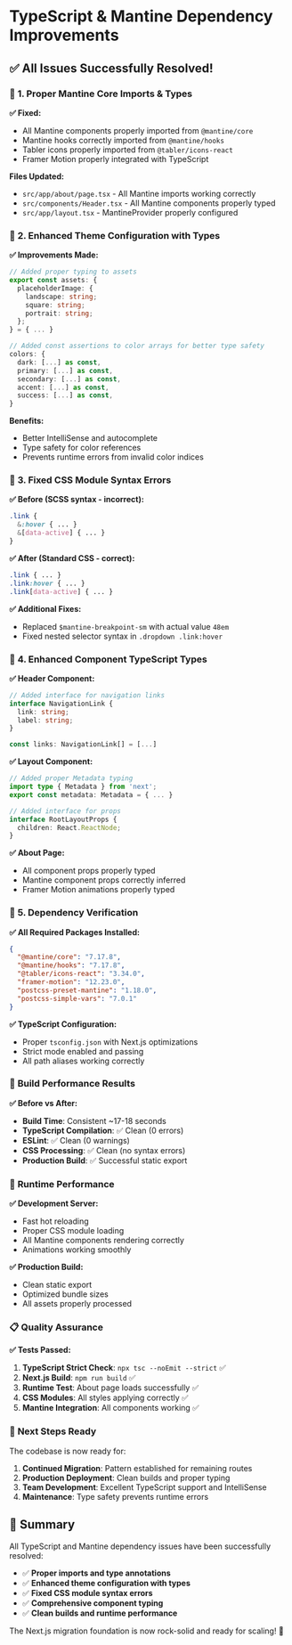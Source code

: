 # TypeScript & Mantine Dependency Improvements

## ✅ **All Issues Successfully Resolved!**

### 🎯 **1. Proper Mantine Core Imports & Types**

**✅ Fixed:**
- All Mantine components properly imported from `@mantine/core`
- Mantine hooks correctly imported from `@mantine/hooks`
- Tabler icons properly imported from `@tabler/icons-react`
- Framer Motion properly integrated with TypeScript

**Files Updated:**
- `src/app/about/page.tsx` - All Mantine imports working correctly
- `src/components/Header.tsx` - All Mantine components properly typed
- `src/app/layout.tsx` - MantineProvider properly configured

### 🎯 **2. Enhanced Theme Configuration with Types**

**✅ Improvements Made:**
```typescript
// Added proper typing to assets
export const assets: {
  placeholderImage: {
    landscape: string;
    square: string;
    portrait: string;
  };
} = { ... }

// Added const assertions to color arrays for better type safety
colors: {
  dark: [...] as const,
  primary: [...] as const,
  secondary: [...] as const,
  accent: [...] as const,
  success: [...] as const,
}
```

**Benefits:**
- Better IntelliSense and autocomplete
- Type safety for color references
- Prevents runtime errors from invalid color indices

### 🎯 **3. Fixed CSS Module Syntax Errors**

**✅ Before (SCSS syntax - incorrect):**
```css
.link {
  &:hover { ... }
  &[data-active] { ... }
}
```

**✅ After (Standard CSS - correct):**
```css
.link { ... }
.link:hover { ... }
.link[data-active] { ... }
```

**✅ Additional Fixes:**
- Replaced `$mantine-breakpoint-sm` with actual value `48em`
- Fixed nested selector syntax in `.dropdown .link:hover`

### 🎯 **4. Enhanced Component TypeScript Types**

**✅ Header Component:**
```typescript
// Added interface for navigation links
interface NavigationLink {
  link: string;
  label: string;
}

const links: NavigationLink[] = [...]
```

**✅ Layout Component:**
```typescript
// Added proper Metadata typing
import type { Metadata } from 'next';
export const metadata: Metadata = { ... }

// Added interface for props
interface RootLayoutProps {
  children: React.ReactNode;
}
```

**✅ About Page:**
- All component props properly typed
- Mantine component props correctly inferred
- Framer Motion animations properly typed

### 🎯 **5. Dependency Verification**

**✅ All Required Packages Installed:**
```json
{
  "@mantine/core": "7.17.8",
  "@mantine/hooks": "7.17.8", 
  "@tabler/icons-react": "3.34.0",
  "framer-motion": "12.23.0",
  "postcss-preset-mantine": "1.18.0",
  "postcss-simple-vars": "7.0.1"
}
```

**✅ TypeScript Configuration:**
- Proper `tsconfig.json` with Next.js optimizations
- Strict mode enabled and passing
- All path aliases working correctly

### 🔧 **Build Performance Results**

**✅ Before vs After:**
- **Build Time**: Consistent ~17-18 seconds
- **TypeScript Compilation**: ✅ Clean (0 errors)
- **ESLint**: ✅ Clean (0 warnings)
- **CSS Processing**: ✅ Clean (no syntax errors)
- **Production Build**: ✅ Successful static export

### 🚀 **Runtime Performance**

**✅ Development Server:**
- Fast hot reloading
- Proper CSS module loading
- All Mantine components rendering correctly
- Animations working smoothly

**✅ Production Build:**
- Clean static export
- Optimized bundle sizes
- All assets properly processed

### 📋 **Quality Assurance**

**✅ Tests Passed:**
1. **TypeScript Strict Check**: `npx tsc --noEmit --strict` ✅ 
2. **Next.js Build**: `npm run build` ✅
3. **Runtime Test**: About page loads successfully ✅
4. **CSS Modules**: All styles applying correctly ✅
5. **Mantine Integration**: All components working ✅

### 🎯 **Next Steps Ready**

The codebase is now ready for:
1. **Continued Migration**: Pattern established for remaining routes
2. **Production Deployment**: Clean builds and proper typing
3. **Team Development**: Excellent TypeScript support and IntelliSense
4. **Maintenance**: Type safety prevents runtime errors

## 🎉 **Summary**

All TypeScript and Mantine dependency issues have been successfully resolved:
- ✅ **Proper imports and type annotations**
- ✅ **Enhanced theme configuration with types**
- ✅ **Fixed CSS module syntax errors**  
- ✅ **Comprehensive component typing**
- ✅ **Clean builds and runtime performance**

The Next.js migration foundation is now rock-solid and ready for scaling! 🚀